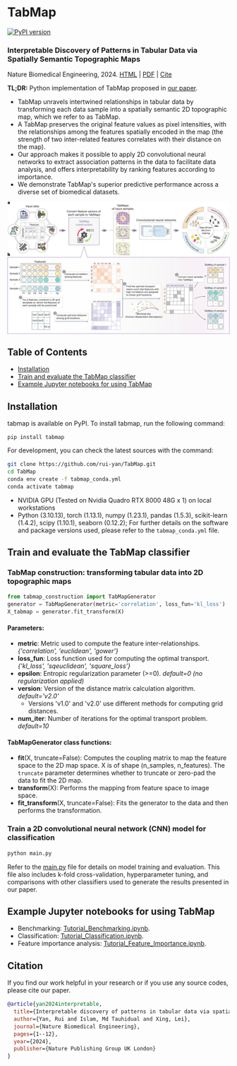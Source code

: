 # TabMap

[![PyPI version](https://badge.fury.io/py/tabmap.svg)](https://badge.fury.io/py/tabmap)
### Interpretable Discovery of Patterns in Tabular Data via Spatially Semantic Topographic Maps
Nature Biomedical Engineering, 2024. [HTML](https://www.nature.com/articles/s41551-024-01268-6) | [PDF](https://rdcu.be/dW1Iy) | [Cite](#citation)

**TL;DR:** Python implementation of TabMap proposed in [our paper](https://www.nature.com/articles/s41551-024-01268-6).

- TabMap unravels intertwined relationships in tabular data by transforming each data sample into a spatially semantic 2D topographic map, which we refer to as TabMap.
- A TabMap preserves the original feature values as pixel intensities, with the relationships among the features spatially encoded in the map (the strength of two inter-related features correlates with their distance on the map).
- Our approach makes it possible to apply 2D convolutional neural networks to extract association patterns in the data to facilitate data analysis, and offers interpretability by ranking features according to importance.
- We demonstrate TabMap's superior predictive performance across a diverse set of biomedical datasets.

<img src="docs/TabMap.png" width="800px" align="center" />

## Table of Contents
- [Installation](#installation)
- [Train and evaluate the TabMap classifier](#train-and-evaluate-the-tabmap-classifier)
- [Example Jupyter notebooks for using TabMap](#example-jupyter-notebooks-for-using-tabmap)

## Installation
tabmap is available on PyPI. To install tabmap, run the following command:
```
pip install tabmap
```
For development, you can check the latest sources with the command:
```bash
git clone https://github.com/rui-yan/TabMap.git
cd TabMap
conda env create -f tabmap_conda.yml
conda activate tabmap
```

* NVIDIA GPU (Tested on Nvidia Quadro RTX 8000 48G x 1) on local workstations
* Python (3.10.13), torch (1.13.1), numpy (1.23.1), pandas (1.5.3), scikit-learn (1.4.2), scipy (1.10.1), seaborn (0.12.2); For further details on the software and package versions used, please refer to the `tabmap_conda.yml` file.

## Train and evaluate the TabMap classifier
### TabMap construction: transforming tabular data into 2D topographic maps
```python
from tabmap_construction import TabMapGenerator
generator = TabMapGenerator(metric='correlation', loss_fun='kl_loss')
X_tabmap = generator.fit_transform(X)
```

#### Parameters:
* **metric**: Metric used to compute the feature inter-relationships. *{'correlation', 'euclidean', 'gower'}*
* **loss_fun**: Loss function used for computing the optimal transport. *{'kl_loss', 'sqeuclidean', 'square_loss'}*
* **epsilon**: Entropic regularization parameter (>=0). *default=0 (no regularization applied)*
* **version**: Version of the distance matrix calculation algorithm. *default='v2.0'*
  * Versions 'v1.0' and 'v2.0' use different methods for computing grid distances.
* **num_iter**: Number of iterations for the optimal transport problem. *default=10*

#### TabMapGenerator class functions:
* **fit**(X, truncate=False): Computes the coupling matrix to map the feature space to the 2D map space. X is of shape (n_samples, n_features). The `truncate` parameter determines whether to truncate or zero-pad the data to fit the 2D map.
* **transform**(X): Performs the mapping from feature space to image space.
* **fit_transform**(X, truncate=False): Fits the generator to the data and then performs the transformation.

### Train a 2D convolutional neural network (CNN) model for classification
```bash
python main.py
```
Refer to the [main.py](https://github.com/rui-yan/TabMap/blob/main/code/main.py) file for details on model training and evaluation. This file also includes k-fold cross-validation, hyperparameter tuning, and comparisons with other classifiers used to generate the results presented in our paper.

## Example Jupyter notebooks for using TabMap
- Benchmarking: [Tutorial_Benchmarking.ipynb](https://github.com/rui-yan/TabMap/blob/main/tutorials/Tutorial_Benchmarking.ipynb).
- Classification: [Tutorial_Classification.ipynb](https://github.com/rui-yan/TabMap/blob/main/tutorials/Tutorial_Classification.ipynb).
- Feature importance analysis: [Tutorial_Feature_Importance.ipynb](https://github.com/rui-yan/TabMap/blob/main/tutorials/Tutorial_Feature_Importance.ipynb).

## Citation
If you find our work helpful in your research or if you use any source codes, please cite our paper.

```bibtex
@article{yan2024interpretable,
  title={Interpretable discovery of patterns in tabular data via spatially semantic topographic maps},
  author={Yan, Rui and Islam, Md Tauhidual and Xing, Lei},
  journal={Nature Biomedical Engineering},
  pages={1--12},
  year={2024},
  publisher={Nature Publishing Group UK London}
}
```

